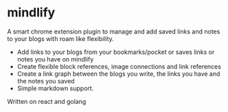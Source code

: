 # mindlify
A smart chrome extension plugin to manage and add saved links and notes to your blogs with roam like flexibility. 

- Add links to your blogs from your bookmarks/pocket or saves links or notes you have on mindlify
- Create flexible block references, image connections and link references
- Create a link graph between the blogs you write, the links you have and the notes you saved
- Simple markdown support. 

Written on react and golang
